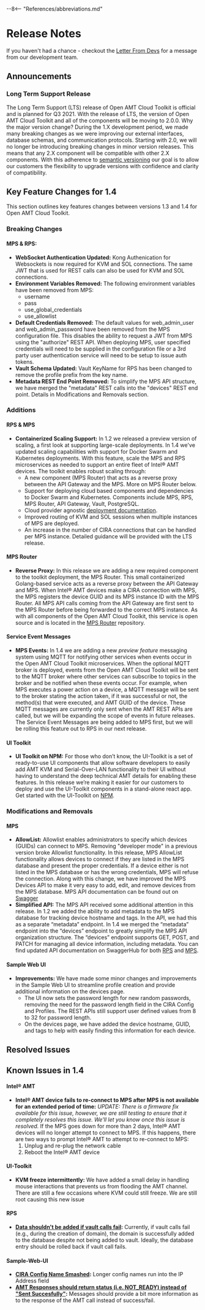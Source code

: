 --8<-- "References/abbreviations.md"
# Release Notes

If you haven't had a chance - checkout the [Letter From Devs](./letter.md) for a message from our development team.

## Announcements
### Long Term Support Release
The Long Term Support (LTS) release of Open AMT Cloud Toolkit is official and is planned for Q3 2021. With the release of LTS, the version of Open AMT Cloud Toolkit and all of the components will be moving to 2.0.0. Why the major version change? During the 1.X development period, we made many breaking changes as we were improving our external interfaces, database schemas, and communication protocols. Starting with 2.0, we will no longer be introducing breaking changes in minor version releases. This means that any 2.X component will be compatible with other 2.X components. With this adherence to [semantic versioning](https://semver.org/) our goal is to allow our customers the flexibility to upgrade versions with confidence and clarity of compatibility.

## Key Feature Changes for 1.4
This section outlines key features changes between versions 1.3 and 1.4 for Open AMT Cloud Toolkit.

### Breaking Changes
#### MPS & RPS: 
   - **WebSocket Authentication Updated:** Kong Authenication for Websockets is now required for KVM and SOL connections.  The same JWT that is used for REST calls can also be used for KVM and SOL connections.
   - **Environment Variables Removed:** The following environment variables have been removed from MPS:
       - username
       - pass
       - use_global_credentials
       - use_allowlist
   - **Default Credentials Removed:** The default values for web_admin_user and web_admin_password have been removed from the MPS configuration file.  This disables the ability to request a JWT from MPS using the "authorize" REST API.  When deploying MPS, user specified credentials will need to be supplied in the configuration file or a 3rd party user authentication service will need to be setup to issue auth tokens.
   - **Vault Schema Updated:** Vault KeyName for RPS has been changed to remove the profile prefix from the key name.
   - **Metadata REST End Point Removed:** To simplify the MPS API structure, we have merged the "metadata" REST calls into the "devices" REST end point.  Details in Modifications and Removals section.

### Additions
#### RPS & MPS
- **Containerized Scaling Support:**  In 1.2 we released a preview version of scaling, a first look at supporting large-scale deployments. In 1.4 we've updated scaling capabilities with support for Docker Swarm and Kubernetes deployments.  With this feature, scale the MPS and RPS microservices as needed to support an entire fleet of Intel® AMT devices.  The toolkit enables robust scaling through:
    - A new component (MPS Router) that acts as a reverse proxy between the API Gateway and the MPS. More on MPS Router below.
    - Support for deploying cloud based components and dependencies to Docker Swarm and Kubernetes. Components include MPS, RPS, MPS Router, API Gateway, Vault, PostgreSQL.  
    - Cloud provider agnostic [deployment documentation](https://open-amt-cloud-toolkit.github.io/docs/1.4/Kubernetes/kubernetes/).
    - Improved routing of KVM and SOL sessions when multiple instances of MPS are deployed.
    - An increase in the number of CIRA connections that can be handled per MPS instance. Detailed guidance will be provided with the LTS release.

#### MPS Router
- **Reverse Proxy:** In this release we are adding a new required component to the toolkit deployment, the MPS Router.  This small containerized Golang-based service acts as a reverse proxy between the API Gateway and MPS.  When Intel&reg; AMT devices make a CIRA connection with MPS, the MPS registers the device GUID and its MPS instance ID with the MPS Router.  All MPS API calls coming from the API Gateway are first sent to the MPS Router before being forwarded to the correct MPS instance.  As with all components of the Open AMT Cloud Toolkit, this service is open source and is located in the [MPS Router](https://github.com/open-amt-cloud-toolkit/mps-router) repository.

#### Service Event Messages
- **MPS Events:** In 1.4 we are adding a new *preview feature* messaging system using MQTT for notifying other services when events occur in the Open AMT Cloud Toolkit microservices.  When the optional MQTT broker is deployed, events from the Open AMT Cloud Toolkit will be sent to the MQTT broker where other services can subscribe to topics in the broker and be notified when these events occur.  For example, when MPS executes a power action on a device, a MQTT message will be sent to the broker stating the action taken, if it was successful or not, the method(s) that were executed, and AMT GUID of the device.  These MQTT messages are currently only sent when the AMT REST APIs are called, but we will be expanding the scope of events in future releases.  The Service Event Messages are being added to MPS first, but we will be rolling this feature out to RPS in our next release. 

#### UI Toolkit
- **UI Toolkit on NPM:** For those who don’t know, the UI-Toolkit is a set of ready-to-use UI components that allow software developers to easily add AMT KVM and Serial-Over-LAN functionality to their UI without having to understand the deep technical AMT details for enabling these features. In this release we’re making it easier for our customers to deploy and use the UI-Toolkit components in a stand-alone react app. Get started with the UI-Toolkit on [NPM](https://www.npmjs.com/package/@open-amt-cloud-toolkit/ui-toolkit).

### Modifications and Removals
#### MPS
- **AllowList:** Allowlist enables administrators to specify which devices (GUIDs) can connect to MPS. Removing "developer mode" in a previous version broke Allowlist functionality. In this release, MPS AllowList functionality allows devices to connect if they are listed in the MPS database and present the proper credentials. If a device either is not listed in the MPS database or has the wrong credentials, MPS will refuse the connection. Along with this change, we have improved the MPS Devices API to make it very easy to add, edit, and remove devices from the MPS database. MPS API documentation can be found out on [Swagger](https://app.swaggerhub.com/apis-docs/rbheopenamt/mps/1.4.0#/)
- **Simplified API:** The MPS API received some additional attention in this release. In 1.2 we added the ability to add metadata to the MPS database for tracking device hostname and tags. In the API, we had this as a separate “metadata” endpoint. In 1.4 we merged the “metadata” endpoint into the “devices” endpoint to greatly simplify the MPS API organization structure. The “devices” endpoint supports GET, POST, and PATCH for managing all device information, including metadata. You can find updated API documentation on SwaggerHub for both [RPS](https://app.swaggerhub.com/apis-docs/rbheopenamt/rps/1.4.0) and [MPS](https://app.swaggerhub.com/apis-docs/rbheopenamt/mps/1.4.0). 

#### Sample Web UI
- **Improvements:** We have made some minor changes and improvements in the Sample Web UI to streamline profile creation and provide additional information on the devices page.
    - The UI now sets the password length for new random passwords, removing the need for the password length field in the CIRA Config and Profiles. The REST APIs still support user defined values from 8 to 32 for password length.
    - On the devices page, we have added the device hostname, GUID, and tags to help with easily finding this information for each device.

## Resolved Issues

## Known Issues in 1.4
#### Intel&reg; AMT
- **Intel&reg; AMT device fails to re-connect to MPS after MPS is not available for an extended period of time:** *UPDATE: There is a firmware fix available for this issue, however, we are still testing to ensure that it completely resolves this issue.  We'll let you know once this issue is resolved.*  If the MPS goes down for more than 2 days, Intel&reg; AMT devices will no longer attempt to connect to MPS. If this happens, there are two ways to prompt Intel&reg; AMT to attempt to re-connect to MPS:
    1.	Unplug and re-plug the network cable
    2.	Reboot the Intel&reg; AMT device
#### UI-Toolkit
- **KVM freeze intermittently:** We have added a small delay in handling mouse interactions that prevents us from flooding the AMT channel.  There are still a few occasions where KVM could still freeze.  We are still root causing this new issue
#### RPS
- **[Data shouldn't be added if vault calls fail](https://github.com/open-amt-cloud-toolkit/rps/issues/254):** Currently, if vault calls fail (e.g., during the creation of domain), the domain is successfully added to the database despite not being added to vault. Ideally, the database entry should be rolled back if vault call fails.
#### Sample-Web-UI
- **[CIRA Config Name Smashed](https://github.com/open-amt-cloud-toolkit/sample-web-ui/issues/278):** Longer config names run into the IP Address field
- **[AMT Responses should return status (i.e. NOT_READY) instead of "Sent Succesfully"](https://github.com/open-amt-cloud-toolkit/sample-web-ui/issues/276):** Messages should provide a bit more information as to the response of the AMT call instead of success/fail.
